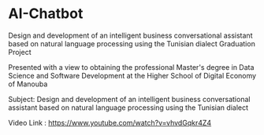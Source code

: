 # AI-Chatbot
Design and development of an intelligent business conversational assistant based on natural language processing using the Tunisian dialect
Graduation Project

Presented with a view to obtaining the professional Master's degree in Data Science and Software Development at the Higher School of Digital Economy of Manouba

Subject: Design and development of an intelligent business conversational assistant based on natural language processing using the Tunisian dialect

Video Link : https://www.youtube.com/watch?v=vhvdGqkr4Z4
